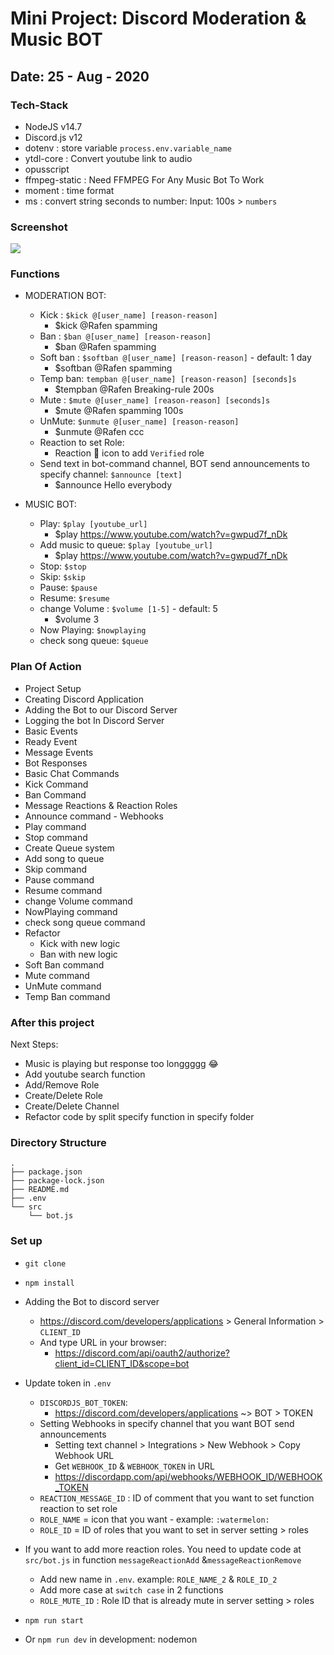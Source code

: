 # Mini Project: Discord Moderation & Music BOT

## Date: 25 - Aug - 2020

### Tech-Stack

- NodeJS v14.7
- Discord.js v12
- dotenv : store variable `process.env.variable_name`
- ytdl-core : Convert youtube link to audio
- opusscript
- ffmpeg-static : Need FFMPEG For Any Music Bot To Work
- moment : time format
- ms : convert string seconds to number: Input: 100s > `numbers`

### Screenshot

<img src="https://i.imgur.com/vSPWEkd.png" />

### Functions

- MODERATION BOT:

  - Kick : `$kick @[user_name] [reason-reason]`
    - \$kick @Rafen spamming
  - Ban : `$ban @[user_name] [reason-reason]`
    - \$ban @Rafen spamming
  - Soft ban : `$softban @[user_name] [reason-reason]` - default: 1 day
    - \$softban @Rafen spamming
  - Temp ban: `tempban @[user_name] [reason-reason] [seconds]s`
    - \$tempban @Rafen Breaking-rule 200s
  - Mute : `$mute @[user_name] [reason-reason] [seconds]s`
    - \$mute @Rafen spamming 100s
  - UnMute: `$unmute @[user_name] [reason-reason]`
    - \$unmute @Rafen ccc
  - Reaction to set Role:
    - Reaction :watermelon: icon to add `Verified` role
  - Send text in bot-command channel, BOT send announcements to specify channel: `$announce [text]`
    - \$announce Hello everybody

- MUSIC BOT:
  - Play: `$play [youtube_url]`
    - \$play https://www.youtube.com/watch?v=gwpud7f_nDk
  - Add music to queue: `$play [youtube_url]`
    - \$play https://www.youtube.com/watch?v=gwpud7f_nDk
  - Stop: `$stop`
  - Skip: `$skip`
  - Pause: `$pause`
  - Resume: `$resume`
  - change Volume : `$volume [1-5]` - default: 5
    - \$volume 3
  - Now Playing: `$nowplaying`
  - check song queue: `$queue`

### Plan Of Action

- Project Setup
- Creating Discord Application
- Adding the Bot to our Discord Server
- Logging the bot In Discord Server
- Basic Events
- Ready Event
- Message Events
- Bot Responses
- Basic Chat Commands
- Kick Command
- Ban Command
- Message Reactions & Reaction Roles
- Announce command - Webhooks
- Play command
- Stop command
- Create Queue system
- Add song to queue
- Skip command
- Pause command
- Resume command
- change Volume command
- NowPlaying command
- check song queue command
- Refactor
  - Kick with new logic
  - Ban with new logic
- Soft Ban command
- Mute command
- UnMute command
- Temp Ban command

### After this project

Next Steps:

- Music is playing but response too longgggg 😂
- Add youtube search function
- Add/Remove Role
- Create/Delete Role
- Create/Delete Channel
- Refactor code by split specify function in specify folder

### Directory Structure

```
.
├── package.json
├── package-lock.json
├── README.md
├── .env
└── src
    └── bot.js
```

### Set up

- `git clone`
- `npm install`

- Adding the Bot to discord server
  - https://discord.com/developers/applications > General Information > `CLIENT_ID`
  - And type URL in your browser:
    - https://discord.com/api/oauth2/authorize?client_id=CLIENT_ID&scope=bot
- Update token in `.env`

  - `DISCORDJS_BOT_TOKEN`:
    - https://discord.com/developers/applications ~> BOT > TOKEN
  - Setting Webhooks in specify channel that you want BOT send announcements
    - Setting text channel > Integrations > New Webhook > Copy Webhook URL
    - Get `WEBHOOK_ID` & `WEBHOOK_TOKEN` in URL
    - https://discordapp.com/api/webhooks/WEBHOOK_ID/WEBHOOK_TOKEN
  - `REACTION_MESSAGE_ID` : ID of comment that you want to set function reaction to set role
  - `ROLE_NAME` = icon that you want - example: `:watermelon:`
  - `ROLE_ID` = ID of roles that you want to set in server setting > roles

- If you want to add more reaction roles. You need to update code at `src/bot.js` in function `messageReactionAdd` &`messageReactionRemove`

  - Add new name in `.env`. example: `ROLE_NAME_2` & `ROLE_ID_2`
  - Add more case at `switch case` in 2 functions
  - `ROLE_MUTE_ID` : Role ID that is already mute in server setting > roles

- `npm run start`
- Or `npm run dev` in development: nodemon
